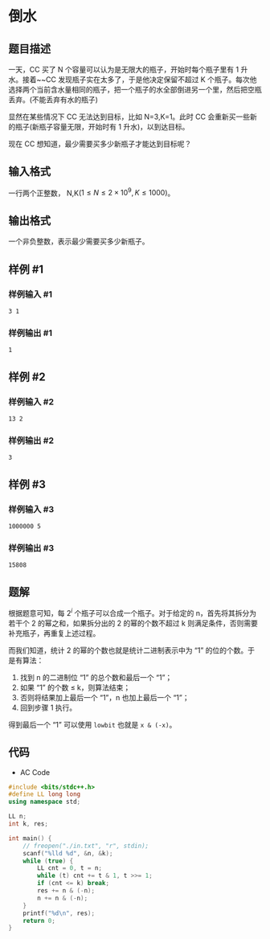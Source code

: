 # 倒水

## 题目描述

一天，CC 买了 N 个容量可以认为是无限大的瓶子，开始时每个瓶子里有 1 升水。接着~~CC 发现瓶子实在太多了，于是他决定保留不超过 K 个瓶子。每次他选择两个当前含水量相同的瓶子，把一个瓶子的水全部倒进另一个里，然后把空瓶丢弃。(不能丢弃有水的瓶子)

显然在某些情况下 CC 无法达到目标，比如 N=3,K=1。此时 CC 会重新买一些新的瓶子(新瓶子容量无限，开始时有 1 升水)，以到达目标。

现在 CC 想知道，最少需要买多少新瓶子才能达到目标呢？

## 输入格式

一行两个正整数， N,K($1\le N\le 2\times 10^9,K\le 1000$)。

## 输出格式

一个非负整数，表示最少需要买多少新瓶子。

## 样例 #1

### 样例输入 #1

```
3 1
```

### 样例输出 #1

```
1
```

## 样例 #2

### 样例输入 #2

```
13 2
```

### 样例输出 #2

```
3
```

## 样例 #3

### 样例输入 #3

```
1000000 5
```

### 样例输出 #3

```
15808
```

## 题解

根据题意可知，每 $2^i$ 个瓶子可以合成一个瓶子。对于给定的 n，首先将其拆分为若干个 2 的幂之和，如果拆分出的 2 的幂的个数不超过 k 则满足条件，否则需要补充瓶子，再重复上述过程。

而我们知道，统计 2 的幂的个数也就是统计二进制表示中为 “1” 的位的个数。于是有算法：

1. 找到 n 的二进制位 “1” 的总个数和最后一个 “1”；
2. 如果 “1” 的个数 $\leq$ k，则算法结束；
3. 否则将结果加上最后一个 “1”，n 也加上最后一个 “1”；
4. 回到步骤 1 执行。

得到最后一个 “1” 可以使用 `lowbit` 也就是 `x & (-x)`。

## 代码

- AC Code

```c++
#include <bits/stdc++.h>
#define LL long long
using namespace std;

LL n;
int k, res;

int main() {
    // freopen("./in.txt", "r", stdin);
    scanf("%lld %d", &n, &k);
    while (true) {
        LL cnt = 0, t = n;
        while (t) cnt += t & 1, t >>= 1;
        if (cnt <= k) break;
        res += n & (-n);
        n += n & (-n);
    }
    printf("%d\n", res);
    return 0;
}
```
